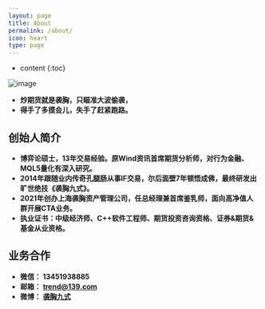 ```yaml
---
layout: page
title: About
permalink: /about/
icon: heart
type: page
---
```


* content
{:toc}

![image](https://pic2.zhimg.com/v2-7b99bf4747451ce026a23667dfedafc0_1440w.jpg?source=172ae18b)

* **炒期货就是袭胸，只瞄准大波偷袭，**
* **得手了多摸会儿，失手了赶紧跑路。**

## 创始人简介
* **博弈论硕士，13年交易经验。原Wind资讯首席期货分析师，对行为金融、MQL5量化有深入研究。**
* **2014年跟随业内传奇孔腿肠从事IF交易，尔后面壁7年顿悟成佛，最终研发出旷世绝技《袭胸九式》。**
* **2021年创办上海袭胸资产管理公司，任总经理兼首席鉴乳师，面向高净值人群开展CTA业务。**
* **执业证书：中级经济师、C++软件工程师、期货投资咨询资格、证券&期货&基金从业资格。**

## 业务合作
* **微信： 13451938885**
* **邮箱： trend@139.com**
* **微博： [袭胸九式](https://weibo.com/wcix)**
